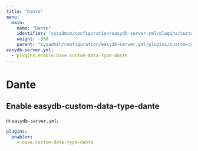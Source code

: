 ```yaml
---
title: "Dante"
menu:
  main:
    name: "Dante"
    identifier: "sysadmin/configuration/easydb-server.yml/plugins/custom-data-type/dante"
    weight: -950
    parent: "sysadmin/configuration/easydb-server.yml/plugins/custom-data-type"
easydb-server.yml:
  - plugins.enable.base.custom-data-type-dante
---
```


# Dante

## Enable easydb-custom-data-type-dante

in `easydb-server.yml`:

```yaml
plugins:
  enable+:
    - base.custom-data-type-dante
```